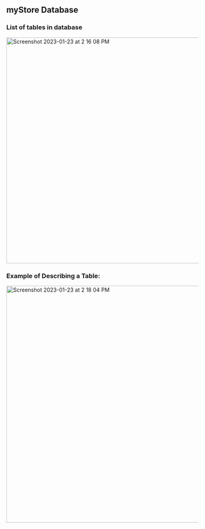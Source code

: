 ## myStore Database

### List of tables in database
<img width="592" alt="Screenshot 2023-01-23 at 2 16 08 PM" src="https://user-images.githubusercontent.com/93098869/214129660-4ef5b8ad-cecb-4cd7-9a0e-9645ee15136e.png">

### Example of Describing a Table:
<img width="621" alt="Screenshot 2023-01-23 at 2 18 04 PM" src="https://user-images.githubusercontent.com/93098869/214130557-3442b00a-1f1a-4e2d-baa7-0e23bca701cd.png">

